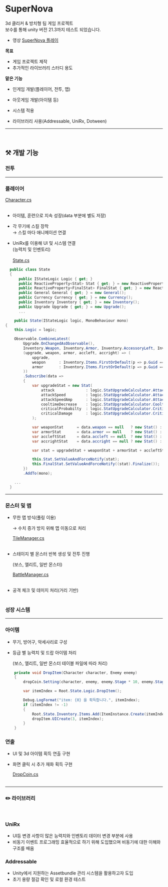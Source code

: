 # SuperNova
3d 클리커 & 방치형 팀 게임 프로젝트<br/>
보수를 통해 unity 버전 21.3까지 테스트 되었습니다.<br/>

- 영상
[SuperNova 플레이](https://www.youtube.com/watch?v=u_XDa_1LdT0)

**목표**

- 게임 프로젝트 제작
- 추가적인 라이브러리 스터디 용도

**맡은 기능**

- 인게임 개발(플레이어, 전투, 맵)
- 아웃게임 개발(아이템 등)
- 시스템 적용

- 라이브러리 사용(Addressable, UniRx, Dotween)

---
<br/>

## ⚒️ 개발 기능


### 전투

---

### 플레이어

[Character.cs](./Assets/src/battle/character/Character.cs)<br/><br/>

- 아이템, 훈련으로 지속 성장(data 부분에 별도 저장)
- 각 무기에 스킬 장착<br/>
   → 스킬 마다 애니메이션 연결

- UniRx를 이용해 UI 및 시스템 연결<br/>
     (능력치 및 인벤토리)<br/><br/>
[State.cs](./Assets/src/sys/State.cs)<br/>
```cs
  public class State
  {
      public IStateLogic Logic { get; }
      public ReactiveProperty<Stat> Stat { get; } = new ReactiveProperty<Stat>();
      public ReactiveProperty<FinalStat> FinalStat { get; } = new ReactiveProperty<FinalStat>();
      public General General { get; } = new General();
      public Currency Currency { get; } = new Currency();
      public Inventory Inventory { get; } = new Inventory();
      public Upgrade Upgrade { get; } = new Upgrade();
      ...

    public State(IStateLogic logic, MonoBehaviour mono)
{
    this.Logic = logic;

    Observable.CombineLatest(
        Upgrade.OnChangedAsObservable(),
        Inventory.Weapon, Inventory.Armor, Inventory.AccessoryLeft, Inventory.AccessoryRight,
        (upgrade, weapon, armor, accleft, accright) => (
            upgrade,
            weapon      : Inventory.Items.FirstOrDefault(p => p.Guid == weapon),
            armor       : Inventory.Items.FirstOrDefault(p => p.Guid == armor),
        ))
        .Subscribe(data =>
        {
            var upgradeStat = new Stat(
                attack              : logic.StatUpgradeCalculator.Attack(data.upgrade.Attack.Value),
                attackSpeed         : logic.StatUpgradeCalculator.AttackSpeed(data.upgrade.AttackSpeed.Value),
                attackSpeedAmp      : logic.StatUpgradeCalculator.AttackSpeedAmp(data.upgrade.AttackSpeedAmp.Value),
                cooltimeDecrease    : logic.StatUpgradeCalculator.CooltimeDecrease(data.upgrade.CooltimeDecrease.Value),
                criticalProbabilty  : logic.StatUpgradeCalculator.CriticalProbability(data.upgrade.CriticalProbability.Value),
                criticalDamage      : logic.StatUpgradeCalculator.CriticalDamage(data.upgrade.CriticalDamage.Value),
            );

            var weaponStat      = data.weapon == null   ? new Stat() : Root.GameInfo.ItemInfos[data.weapon.ItemID].Stat + Root.GameInfo.ItemInfos[data.weapon.ItemID].UpgradeStat * data.weapon.Enchant;
            var armorStat       = data.armor == null    ? new Stat() : Root.GameInfo.ItemInfos[data.armor.ItemID].Stat + Root.GameInfo.ItemInfos[data.armor.ItemID].UpgradeStat * data.armor.Enchant;
            var accleftStat     = data.accleft == null  ? new Stat() : Root.GameInfo.ItemInfos[data.accleft.ItemID].Stat + Root.GameInfo.ItemInfos[data.accleft.ItemID].UpgradeStat * data.accleft.Enchant;
            var accrightStat    = data.accright == null ? new Stat() : Root.GameInfo.ItemInfos[data.accright.ItemID].Stat + Root.GameInfo.ItemInfos[data.accright.ItemID].UpgradeStat * data.accright.Enchant;

            var stat = upgradeStat + weaponStat + armorStat + accleftStat + accrightStat;

            this.Stat.SetValueAndForceNotify(stat);
            this.FinalStat.SetValueAndForceNotify((stat).Finalize());
        })
        .AddTo(mono);

    ...
  }
```
---

### 몬스터 및 맵

- 무한 맵 방식(풀링 이용)<br/>

     → 수치 증가 방지 위해 맵 이동으로 처리

    [TileManager.cs](./Assets/src/battle/tile/TileManager.cs)<br/><br/>


- 스테이지 별 몬스터 반복 생성 및 전투 진행<br/>

     (보스, 엘리트, 일반 몬스터)
     
    [BattleManager.cs](./Assets/src/battle/BattleManager.cs)<br/><br/>


- 공격 체크 및 데미지 처리(거리 기반)<br/><br/>

### 성장 시스템

---

### 아이템

- 무기, 방어구, 악세사리로 구성
- 등급 별 능력치 및 드랍 아이템 처리<br/>

    (보스, 엘리트, 일반 몬스터 테이블 파일에 따라 처리)<br/>

```cs
    private void DropItem(Character character, Enemy enemy)
    {
        dropCoin.Setting(character, enemy, enemy.Stage * 10, enemy.Stage * 10);

        var itemIndex = Root.State.Logic.DropItem();

        Debug.LogFormat("item: {0} 을 획득합니다.", itemIndex);
        if (itemIndex != -1)
        {
            Root.State.Inventory.Items.Add(ItemInstance.Create(itemIndex));
            dropItem.UICreate(3, itemIndex);
        }
    }
```

### 연출

- UI 및 3d 아이템 획득 연출 구현
- 화면 클릭 시 추가 재화 획득 구현

    [DropCoin.cs](./Assets/src/ui/battle/DropCoin.cs)<br/><br/>
---

### ✏️ 라이브러리
<br/>

### UniRx

- UI등 변경 사항이 많은 능력치와 인벤토리 데이터 변경 부분에 사용
- 비동기 이벤트 프로그래밍 효율적으로 하기 위해 도입했으며 비동기에 대한 이해와 구조를 배움

### Addressable

- Unity에서 지원하는 Assetbundle 관리 시스템을 활용하고자 도입
- 초기 용량 절감 확인 및 로컬 환경 테스트